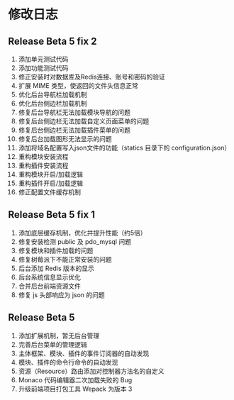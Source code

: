 # 修改日志

## Release Beta 5 fix 2

1. 添加单元测试代码
2. 添加功能测试代码
3. 修正安装时对数据库及Redis连接、账号和密码的验证
4. 扩展 MIME 类型，使返回的文件头信息正常
5. 优化后台导航栏加载机制
6. 优化后台侧边栏加载机制
7. 修复后台导航栏无法加载模块导航的问题
8. 修复后台侧边栏无法加载自定义页面菜单的问题
9. 修复后台侧边栏无法加载插件菜单的问题
10. 修复后台加载图形无法显示的问题
11. 添加将域名配置写入json文件的功能（statics 目录下的 configuration.json）
12. 重构模块安装流程
13. 重构插件安装流程
14. 重构模块开启/加载逻辑
15. 重构插件开启/加载逻辑
16. 修正配置文件缓存机制

## Release Beta 5 fix 1

1. 添加底层缓存机制，优化并提升性能（约5倍）
2. 修复安装检测 public 及 pdo_mysql 问题
3. 修复模块和插件加载的问题
4. 修复树莓派下不能正常安装的问题
5. 后台添加 Redis 版本的显示
6. 后台系统信息显示优化
7. 合并后台前端资源文件
8. 修复 js 头部响应为 json 的问题

## Release Beta 5

1. 添加扩展机制，暂无后台管理
2. 完善后台菜单的管理逻辑
3. 主体框架、模块、插件的事件订阅器的自动发现
4. 模块、插件的命令行命令的自动发现
5. 资源（Resource）路由添加对控制器方法名的自定义
6. Monaco 代码编辑器二次加载失败的 Bug
7. 升级前端项目打包工具 Wepack 为版本 3